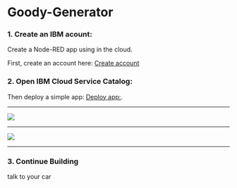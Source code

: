 # Goody-Generator

### 1. Create an IBM acount:

 Create a Node-RED app using in the cloud.
 
 First, create an account here: [Create account](http://ibm.biz/quickapp)




### 2. Open IBM Cloud Service Catalog:

Then deploy a simple app: [Deploy app:](https://console.bluemix.net/catalog/starters/node-red-starter).

<hr>

![](../deploy.png)

<hr>



![](../img/node-red-running-instance.png)

<hr>


### 3. Continue Building

talk to your car
